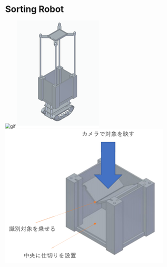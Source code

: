 # Sorting Robot
![gif](https://github.com/tornadoXXXV/Robot/blob/main/images/motor.gif)
<img src="https://github.com/tornadoXXXV/Robot/blob/main/images/complete.png"> 
<img src="https://github.com/tornadoXXXV/Robot/blob/main/images/box2.png"> 
